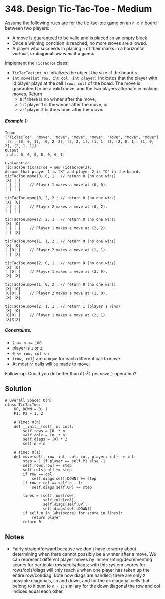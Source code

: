 # 348. Design Tic-Tac-Toe - Medium

Assume the following rules are for the tic-tac-toe game on an `n x n` board between two players:

- A move is guaranteed to be valid and is placed on an empty block.
- Once a winning condition is reached, no more moves are allowed.
- A player who succeeds in placing `n` of their marks in a horizontal, vertical, or diagonal row wins the game.

Implement the `TicTacToe` class:

- `TicTacToe(int n)` Initializes the object the size of the board `n`.
- `int move(int row, int col, int player)` Indicates that the player with id    player   plays at the cell `(row, col)` of the board. The move is guaranteed to be a valid move, and the two players alternate in making moves. Return
    - `0` if there is no winner after the move,
    - `1` if player 1 is the winner after the move, or
    - `2` if player 2 is the winner after the move.


##### Example 1:

```
Input
["TicTacToe", "move", "move", "move", "move", "move", "move", "move"]
[[3], [0, 0, 1], [0, 2, 2], [2, 2, 1], [1, 1, 2], [2, 0, 1], [1, 0, 2], [2, 1, 1]]
Output
[null, 0, 0, 0, 0, 0, 0, 1]

Explanation
TicTacToe ticTacToe = new TicTacToe(3);
Assume that player 1 is "X" and player 2 is "O" in the board.
ticTacToe.move(0, 0, 1); // return 0 (no one wins)
|X| | |
| | | |    // Player 1 makes a move at (0, 0).
| | | |

ticTacToe.move(0, 2, 2); // return 0 (no one wins)
|X| |O|
| | | |    // Player 2 makes a move at (0, 2).
| | | |

ticTacToe.move(2, 2, 1); // return 0 (no one wins)
|X| |O|
| | | |    // Player 1 makes a move at (2, 2).
| | |X|

ticTacToe.move(1, 1, 2); // return 0 (no one wins)
|X| |O|
| |O| |    // Player 2 makes a move at (1, 1).
| | |X|

ticTacToe.move(2, 0, 1); // return 0 (no one wins)
|X| |O|
| |O| |    // Player 1 makes a move at (2, 0).
|X| |X|

ticTacToe.move(1, 0, 2); // return 0 (no one wins)
|X| |O|
|O|O| |    // Player 2 makes a move at (1, 0).
|X| |X|

ticTacToe.move(2, 1, 1); // return 1 (player 1 wins)
|X| |O|
|O|O| |    // Player 1 makes a move at (2, 1).
|X|X|X|
```

##### Constraints:

- `2 <= n <= 100`
- player is `1` or `2`.
- `0 <= row, col < n`
- `(row, col)` are unique for each different call to move.
- At most <code>n<sup>2</sup></code> calls will be made to move.

Follow-up: Could you do better than <code>O(n<sup>2</sup>)</code> per `move()` operation?

## Solution

```
# Overall Space: O(n)
class TicTacToe:
    UP, DOWN = 0, 1
    P1, P2 = 1, 2
    
    # Time: O(n)
    def __init__(self, n: int):
        self.rows = [0] * n
        self.cols = [0] * n
        self.diags = [0] * 2
        self.n = n
        
    # Time: O(1)
    def move(self, row: int, col: int, player: int) -> int:
        step = 1 if player == self.P1 else -1
        self.rows[row] += step
        self.cols[col] += step
        if row == col:
            self.diags[self.DOWN] += step
        if row + col == self.n - 1:
            self.diags[self.UP] += step
        
        lines = [self.rows[row], 
                 self.cols[col],
                 self.diags[self.UP], 
                 self.diags[self.DOWN]]
        if self.n in [abs(score) for score in lines]:
            return player
        return 0
```

## Notes
- Fairly straightforward because we don't have to worry about determining when there cannot possibly be a winner after a move. We can represent different player moves by incrementing/decrementing scores for particular rows/cols/diags; with this system scores for rows/cols/diags will only reach `n` when one player has taken up the entire row/col/diag. Note how diags are handled; there are only `2` possible diagonals, up and down, and for the up diagonal cells that belong to it sum to `n - 1`; similary for the down diagonal the row and col indices equal each other.